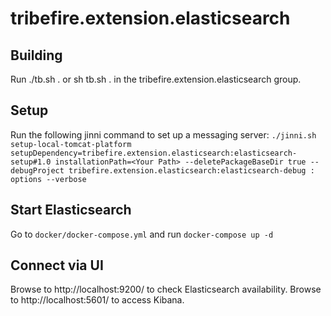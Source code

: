 # tribefire.extension.elasticsearch

## Building
Run ./tb.sh . or sh tb.sh . in the tribefire.extension.elasticsearch group.

## Setup
Run the following jinni command to set up a messaging server:
`./jinni.sh setup-local-tomcat-platform setupDependency=tribefire.extension.elasticsearch:elasticsearch-setup#1.0 installationPath=<Your Path> --deletePackageBaseDir true --debugProject tribefire.extension.elasticsearch:elasticsearch-debug : options --verbose`

## Start Elasticsearch
Go to `docker/docker-compose.yml` and run `docker-compose up -d`

## Connect via UI
Browse to http://localhost:9200/ to check Elasticsearch availability.
Browse to http://localhost:5601/ to access Kibana.
